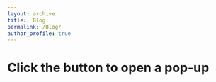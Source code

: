 ```yaml
---
layout: archive
title:  Blog
permalink: /Blog/
author_profile: true
---
```

# Click the button to open a pop-up

<div id="popup" style="display:none;">
    <span onclick="closePopup()" style="cursor:pointer;">&times;</span>
    <h3>Embedded Content</h3>
    <iframe id="popupIframe" src="https://books.google.co.in/books?id=WV9CEAAAQBAJ&lpg=PA101&lr&pg=PA101&output=embed" frameborder="0" scrolling="yes" width="100%" height="400px"></iframe>
  </div>
  
  <script>
    function BOOKPOP_1() {
      document.getElementById('popup').style.display = 'block';
      document.getElementById('overlay').style.display = 'block';
      
      // Set the src for the iframe to load external content
      document.getElementById('popupIframe').src = 'https://books.google.co.in/books?id=WV9CEAAAQBAJ&lpg=PA101&lr&pg=PA101&output=embed';  // Example URL
    }

    function closePopup() {
      document.getElementById('popup').style.display = 'none';
      document.getElementById('overlay').style.display = 'none';
      
      // Clear the src to stop loading when the popup is closed
      document.getElementById('popupIframe').src = '';
    }

<!--
<button onclick="BOOKPOP_1()">Open Pop-up</button>

<div id="popup" style="display:none;">
  <span onclick="closePopup()" style="cursor:pointer;">&times;</span>
  <iframe id="popupIframe" src="https://books.google.co.in/books?id=WV9CEAAAQBAJ&lpg=PA101&lr&pg=PA101&output=embed" width="100%" height="400px"></iframe>
</div>

<script>
  function BOOKPOP_1() {
    document.getElementById('popup').style.display = 'block';
  }

  function closePopup() {
    document.getElementById('popup').style.display = 'none';
  }
</script>
-->



<!--
<style>
body {
  background-color: #ededed;
  color: black;
}

.dark-mode {
  background-color: black;
  color: white;
}

iframe {
      width: 100%;
      height: 400px;
      border: none;
    }
summary {
      font-weight: bold;
      font-size: 22px;
      cursor: pointer;
      color: #007BFF;
    }

  summary:hover {
      color: #0056b3;
  }

  details[open] summary {
      color: #FF5733;
    padding-bottom:-10;
    }
p{
  margin:0;
  padding:0;
}  
</style>

<button onclick="myFunction()">Toggle dark mode</button>

<details>
  <summary>Click to expand!</summary>
  under construction
</details>



<script>
function myFunction() {
   var element = document.body;
   element.classList.toggle("dark-mode");
}
</script>

-->

